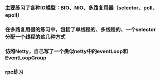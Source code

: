 ### 主要练习了各种IO模型：BIO、NIO、多路复用器（selector、poll、epoll）
### 在多路复用器的练习中，包括了单线程的、多线程的、一个selector分配一个线程的这几种方式
### 仿照Netty，自己写了一个类似netty中的eventLoop和EventLoopGroup
### rpc练习